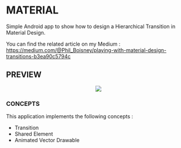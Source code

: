 # MATERIAL
Simple Android app to show how to design a Hierarchical Transition in Material Design.

You can find the related article on my Medium : https://medium.com/@Phil_Boisney/playing-with-material-design-transitions-b3ea90c5794c

## PREVIEW
<p align="center">
 <img src ="https://cdn-images-1.medium.com/max/800/1*efmf0rSHuuhnZIWfBAvQzw.gif"/>
</p>

### CONCEPTS
This application implements the following concepts :
- Transition
- Shared Element
- Animated Vector Drawable
